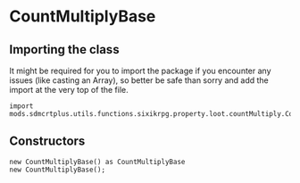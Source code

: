 # CountMultiplyBase

## Importing the class

It might be required for you to import the package if you encounter any issues (like casting an Array), so better be safe than sorry and add the import at the very top of the file.
```zenscript
import mods.sdmcrtplus.utils.functions.sixikrpg.property.loot.countMultiply.CountMultiplyBase;
```


## Constructors


```zenscript
new CountMultiplyBase() as CountMultiplyBase
new CountMultiplyBase();
```

